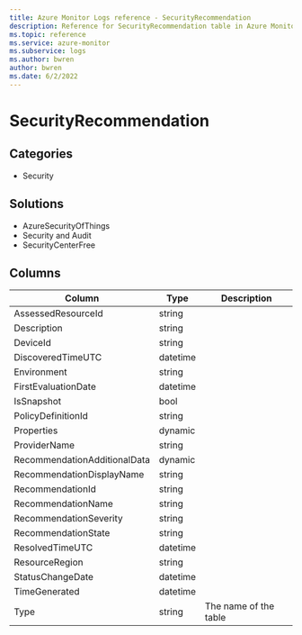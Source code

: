 ```yaml
---
title: Azure Monitor Logs reference - SecurityRecommendation
description: Reference for SecurityRecommendation table in Azure Monitor Logs.
ms.topic: reference
ms.service: azure-monitor
ms.subservice: logs
ms.author: bwren
author: bwren
ms.date: 6/2/2022
---
```


# SecurityRecommendation

 

## Categories

- Security
## Solutions

- AzureSecurityOfThings
- Security and Audit
- SecurityCenterFree




## Columns

| Column | Type | Description |
| --- | --- | --- |
| AssessedResourceId | string |  |
| Description | string |  |
| DeviceId | string |  |
| DiscoveredTimeUTC | datetime |  |
| Environment | string |  |
| FirstEvaluationDate | datetime |  |
| IsSnapshot | bool |  |
| PolicyDefinitionId | string |  |
| Properties | dynamic |  |
| ProviderName | string |  |
| RecommendationAdditionalData | dynamic |  |
| RecommendationDisplayName | string |  |
| RecommendationId | string |  |
| RecommendationName | string |  |
| RecommendationSeverity | string |  |
| RecommendationState | string |  |
| ResolvedTimeUTC | datetime |  |
| ResourceRegion | string |  |
| StatusChangeDate | datetime |  |
| TimeGenerated | datetime |  |
| Type | string | The name of the table |
